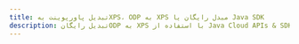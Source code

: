 ---title: تبدیل پاورپوینت بهXPS، ODP به XPS مبدل رایگان یا Java SDKdescription: تبدیل رایگانODP به XPS با استفاده از Java Cloud APIs & SDK. همچنین اسناد Microsoft PowerPoint را در Cloud ایجاد، ویرایش و رندر کنید.---